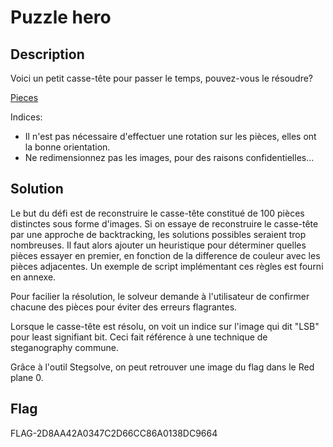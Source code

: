 # Puzzle hero

## Description

Voici un petit casse-tête pour passer le temps, pouvez-vous le résoudre?

[Pieces](./pieces.tar.gz)

Indices: 

- Il n'est pas nécessaire d'effectuer une rotation sur les pièces, elles ont la bonne orientation.
- Ne redimensionnez pas les images, pour des raisons confidentielles...

## Solution

Le but du défi est de reconstruire le casse-tête constitué de 100 pièces distinctes sous forme d'images. Si on essaye de reconstruire le casse-tête par une approche de backtracking, les solutions possibles seraient trop nombreuses. Il faut alors ajouter un heuristique pour déterminer quelles pièces essayer en premier, en fonction de la difference de couleur avec les pièces adjacentes. Un exemple de script implémentant ces règles est fourni en annexe.

Pour facilier la résolution, le solveur demande à l'utilisateur de confirmer chacune des pièces pour éviter des erreurs flagrantes.

Lorsque le casse-tête est résolu, on voit un indice sur l'image qui dit "LSB" pour least signifiant bit. Ceci fait référence à une technique de steganography commune.

Grâce à l'outil Stegsolve, on peut retrouver une image du flag dans le Red plane 0.

## Flag

FLAG-2D8AA42A0347C2D66CC86A0138DC9664
